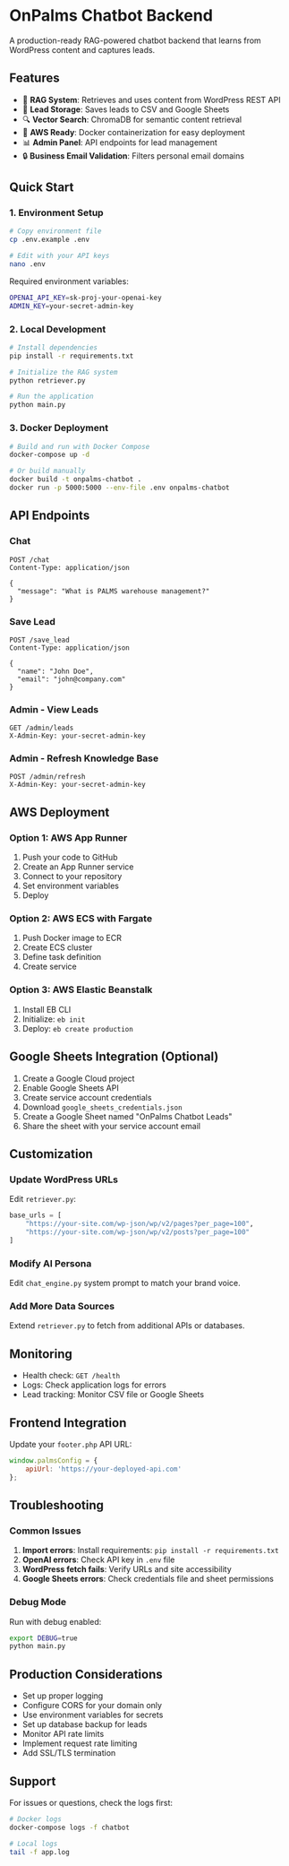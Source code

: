 # OnPalms Chatbot Backend

A production-ready RAG-powered chatbot backend that learns from WordPress content and captures leads.

## Features

- 🤖 **RAG System**: Retrieves and uses content from WordPress REST API
- 💾 **Lead Storage**: Saves leads to CSV and Google Sheets
- 🔍 **Vector Search**: ChromaDB for semantic content retrieval
- 🚀 **AWS Ready**: Docker containerization for easy deployment
- 📊 **Admin Panel**: API endpoints for lead management
- 🔒 **Business Email Validation**: Filters personal email domains

## Quick Start

### 1. Environment Setup

```bash
# Copy environment file
cp .env.example .env

# Edit with your API keys
nano .env
```

Required environment variables:
```bash
OPENAI_API_KEY=sk-proj-your-openai-key
ADMIN_KEY=your-secret-admin-key
```

### 2. Local Development

```bash
# Install dependencies
pip install -r requirements.txt

# Initialize the RAG system
python retriever.py

# Run the application
python main.py
```

### 3. Docker Deployment

```bash
# Build and run with Docker Compose
docker-compose up -d

# Or build manually
docker build -t onpalms-chatbot .
docker run -p 5000:5000 --env-file .env onpalms-chatbot
```

## API Endpoints

### Chat
```http
POST /chat
Content-Type: application/json

{
  "message": "What is PALMS warehouse management?"
}
```

### Save Lead
```http
POST /save_lead
Content-Type: application/json

{
  "name": "John Doe",
  "email": "john@company.com"
}
```

### Admin - View Leads
```http
GET /admin/leads
X-Admin-Key: your-secret-admin-key
```

### Admin - Refresh Knowledge Base
```http
POST /admin/refresh
X-Admin-Key: your-secret-admin-key
```

## AWS Deployment

### Option 1: AWS App Runner

1. Push your code to GitHub
2. Create an App Runner service
3. Connect to your repository
4. Set environment variables
5. Deploy

### Option 2: AWS ECS with Fargate

1. Push Docker image to ECR
2. Create ECS cluster
3. Define task definition
4. Create service

### Option 3: AWS Elastic Beanstalk

1. Install EB CLI
2. Initialize: `eb init`
3. Deploy: `eb create production`

## Google Sheets Integration (Optional)

1. Create a Google Cloud project
2. Enable Google Sheets API
3. Create service account credentials
4. Download `google_sheets_credentials.json`
5. Create a Google Sheet named "OnPalms Chatbot Leads"
6. Share the sheet with your service account email

## Customization

### Update WordPress URLs
Edit `retriever.py`:
```python
base_urls = [
    "https://your-site.com/wp-json/wp/v2/pages?per_page=100",
    "https://your-site.com/wp-json/wp/v2/posts?per_page=100"
]
```

### Modify AI Persona
Edit `chat_engine.py` system prompt to match your brand voice.

### Add More Data Sources
Extend `retriever.py` to fetch from additional APIs or databases.

## Monitoring

- Health check: `GET /health`
- Logs: Check application logs for errors
- Lead tracking: Monitor CSV file or Google Sheets

## Frontend Integration

Update your `footer.php` API URL:

```javascript
window.palmsConfig = {
    apiUrl: 'https://your-deployed-api.com'
};
```

## Troubleshooting

### Common Issues

1. **Import errors**: Install requirements: `pip install -r requirements.txt`
2. **OpenAI errors**: Check API key in `.env` file
3. **WordPress fetch fails**: Verify URLs and site accessibility
4. **Google Sheets errors**: Check credentials file and sheet permissions

### Debug Mode

Run with debug enabled:
```bash
export DEBUG=true
python main.py
```

## Production Considerations

- Set up proper logging
- Configure CORS for your domain only
- Use environment variables for secrets
- Set up database backup for leads
- Monitor API rate limits
- Implement request rate limiting
- Add SSL/TLS termination

## Support

For issues or questions, check the logs first:
```bash
# Docker logs
docker-compose logs -f chatbot

# Local logs
tail -f app.log
```
